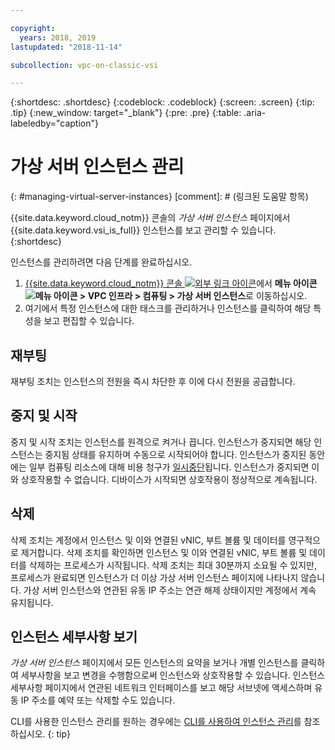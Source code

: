 ```yaml
---

copyright:
  years: 2018, 2019
lastupdated: "2018-11-14"

subcollection: vpc-on-classic-vsi

---
```


{:shortdesc: .shortdesc}
{:codeblock: .codeblock}
{:screen: .screen}
{:tip: .tip}
{:new_window: target="_blank"}
{:pre: .pre}
{:table: .aria-labeledby="caption"}

# 가상 서버 인스턴스 관리
{: #managing-virtual-server-instances}
[comment]: # (링크된 도움말 항목)

{{site.data.keyword.cloud_notm}} 콘솔의 *가상 서버 인스턴스* 페이지에서 {{site.data.keyword.vsi_is_full}} 인스턴스를 보고 관리할 수 있습니다.
{:shortdesc}

인스턴스를 관리하려면 다음 단계를 완료하십시오.
1. [{{site.data.keyword.cloud_notm}} 콘솔 ![외부 링크 아이콘](../icons/launch-glyph.svg "외부 링크 아이콘")](https://console.cloud.ibm.com/vpc)에서 **메뉴 아이콘 ![메뉴 아이콘](../icons/icon_hamburger.svg) > VPC 인프라 > 컴퓨팅 > 가상 서버 인스턴스**로 이동하십시오.
2. 여기에서 특정 인스턴스에 대한 태스크를 관리하거나 인스턴스를 클릭하여 해당 특성을 보고 편집할 수 있습니다.

## 재부팅

재부팅 조치는 인스턴스의 전원을 즉시 차단한 후 이에 다시 전원을 공급합니다.

## 중지 및 시작

중지 및 시작 조치는 인스턴스를 원격으로 켜거나 끕니다. 인스턴스가 중지되면 해당 인스턴스는 중지됨 상태를 유지하며 수동으로 시작되어야 합니다. 인스턴스가 중지된 동안에는 일부 컴퓨팅 리소스에 대해 비용 청구가 [일시중단](/docs/vpc-on-classic?topic=vpc-on-classic-pricing-for-virtual-servers-for-vpc#suspend-billing)됩니다. 인스턴스가 중지되면 이와 상호작용할 수 없습니다. 디바이스가 시작되면 상호작용이 정상적으로 계속됩니다.

## 삭제

삭제 조치는 계정에서 인스턴스 및 이와 연결된 vNIC, 부트 볼륨 및 데이터를 영구적으로 제거합니다. 삭제 조치를 확인하면 인스턴스 및 이와 연결된 vNIC, 부트 볼륨 및 데이터를 삭제하는 프로세스가 시작됩니다. 삭제 조치는 최대 30분까지 소요될 수 있지만, 프로세스가 완료되면 인스턴스가 더 이상 가상 서버 인스턴스 페이지에 나타나지 않습니다. 가상 서버 인스턴스와 연관된 유동 IP 주소는 연관 해제 상태이지만 계정에서 계속 유지됩니다.

## 인스턴스 세부사항 보기
*가상 서버 인스턴스* 페이지에서 모든 인스턴스의 요약을 보거나 개별 인스턴스를 클릭하여 세부사항을 보고 변경을 수행함으로써 인스턴스와 상호작용할 수 있습니다. 인스턴스 세부사항 페이지에서 연관된 네트워크 인터페이스를 보고 해당 서브넷에 액세스하며 유동 IP 주소를 예약 또는 삭제할 수도 있습니다.

CLI를 사용한 인스턴스 관리를 원하는 경우에는 [CLI를 사용하여 인스턴스 관리](/docs/vpc-on-classic-vsi?topic=vpc-on-classic-vsi-managing-virtual-servers-cli#managing-virtual-servers-cli)를 참조하십시오.
{: tip}
